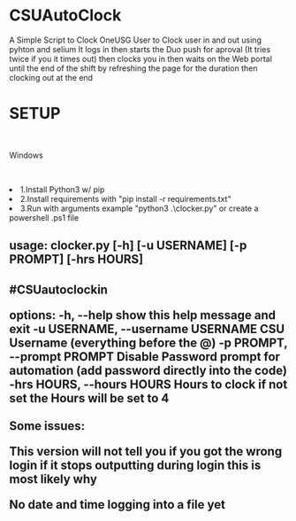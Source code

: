 # CSUAutoClock
 A Simple Script to Clock OneUSG User to Clock user in and out using pyhton and selium
It logs in then starts the Duo push for aproval (It tries twice if you it times out) then clocks you in then waits on the Web portal until the end of the shift by refreshing the page for the duration then clocking out at the end 
<h1>SETUP</h1><br/>
<p>Windows<p/><br/>
<li>1.Install Python3 w/ pip
<li>2.Install requirements with "pip install -r requirements.txt"
<li>3.Run with arguments  example "python3 .\clocker.py" or create a powershell .ps1 file


<h2>usage: clocker.py [-h] [-u USERNAME] [-p PROMPT] [-hrs HOURS]<h2/>

#CSUautoclockin

options:
  -h, --help            show this help message and exit
  -u USERNAME, --username USERNAME
                        CSU Username (everything before the @)
  -p PROMPT, --prompt PROMPT
                        Disable Password prompt for automation (add password
                        directly into the code)
  -hrs HOURS, --hours HOURS
                        Hours to clock if not set the Hours will be set to 4
 <br/> <br/>Some issues: 

This version will not tell you if you got the wrong login if it stops outputting during login this is most likely why

No date and time logging  into a file yet 
